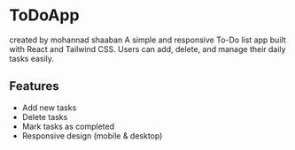 # ToDoApp
created by mohannad shaaban
A simple and responsive To-Do list app built with React and Tailwind CSS. Users can add, delete, and manage their daily tasks easily.
## Features
- Add new tasks
- Delete tasks
- Mark tasks as completed
- Responsive design (mobile & desktop)


